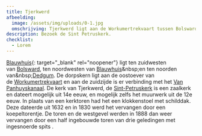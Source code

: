 ```yaml
---
title: Tjerkwerd
afbeelding:
  image: /assets/img/uploads/0-1.jpg
  omschrijving: Tjerkwerd ligt aan de Workumertrekvaart tussen Bolsward en Workum
description: Bezoek de Sint Petruskerk.
checklist:
  - Lorem
---
```


[Blauwhuis](https://nl.wikipedia.org/wiki/Tjerkwerd){: target="_blank" rel="noopener"}&nbsp;ligt ten zuidwesten van&nbsp;[Bolsward](https://nl.wikipedia.org/wiki/Bolsward), ten noordwesten van&nbsp;[Blauwhuis](https://nl.wikipedia.org/wiki/Blauwhuis_&#40;dorp&#41;)&nbsp;en ten noorden van&nbsp;[Dedgum](https://nl.wikipedia.org/wiki/Dedgum). De dorpskern ligt aan de oostoever van de&nbsp;[Workumertrekvaart](https://nl.wikipedia.org/wiki/Workumertrekvaart)&nbsp;en aan de zuidzijde is er verbinding met het&nbsp;[Van Panhuyskanaal](https://nl.wikipedia.org/wiki/Van_Panhuyskanaal). De kerk van Tjerkwerd, de&nbsp;[Sint-Petruskerk](<https://nl.wikipedia.org/wiki/Sint-Petruskerk_(Tjerkwerd)>)&nbsp;is een zaalkerk en dateert mogelijk uit 14e eeuw, en mogelijk zelfs het muurwerk uit de 12e eeuw. In plaats van een kerktoren had het een klokkenstoel met schilddak. Deze dateerde uit 1632 en in 1830 werd het vervangen door een koepeltorentje. De toren en de westgevel werden in 1888 dan weer vervangen door een half ingebouwde toren van drie geledingen met ingesnoerde spits .

